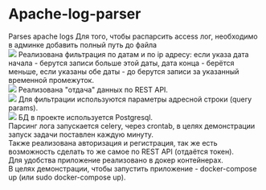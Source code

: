 # Apache-log-parser
Parses apache logs
Для того, чтобы распарсить access лог, необходимо в админке добавить полный путь до файла <br>
<img src="https://user-images.githubusercontent.com/10373270/163603463-804bf60a-da1a-4d7b-a575-405cbc2cfde9.png">
Реализована фильтрация по датам и по ip адресу: если указа дата начала - берутся записи больше этой даты, дата конца - берётся меньше, если указаны обе даты - до берутся записи за указанный временной промежуток. <br>
<img src="https://user-images.githubusercontent.com/10373270/163603784-2a276dd6-89b6-42a1-804f-d78b6a4feff8.png">
Реализована "отдача" данных по REST API. <br>
<img src="https://user-images.githubusercontent.com/10373270/163604130-f6c56143-348b-49c6-a936-ab8c82165620.png">
Для фильтрации используются параметры адресной строки (query params). <br>
<img src="https://user-images.githubusercontent.com/10373270/163604243-6c95d94e-425f-4f42-9c65-6d514d237817.png">
БД в проекте используется Postgresql. <br>
Парсинг лога запускается celery, через crontab, в целях демонстрации запуск задачи поставлен каждую минуту. <br>
Также реализована авторизация и регистрация, так же есть возможность сделать то же самое по REST API (отдаётся токен).<br>
Для удобства приложение реализовано в докер контейнерах. <br>
В целях демонстрации, чтобы запустить приложение - docker-compose up (или sudo docker-compose up).
